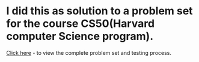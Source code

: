 # I did this as solution to a problem set for the course CS50(Harvard computer Science program).

<a href="https://cs50.harvard.edu/x/2021/psets/9/finance/">Click here</a> - to view the complete problem set and testing process.
